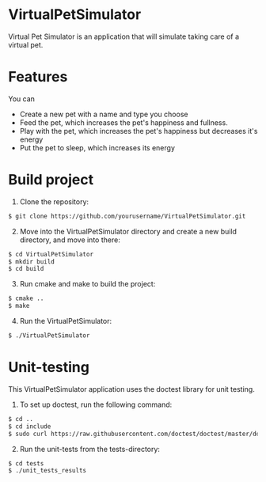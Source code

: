 # VirtualPetSimulator

Virtual Pet Simulator is an application that will simulate taking care 
of a virtual pet.

# Features

You can
* Create a new pet with a name and type you choose
* Feed the pet, which increases the pet's happiness and fullness.
* Play with the pet, which increases the pet's happiness but decreases it's energy
* Put the pet to sleep, which increases its energy

# Build project

1. Clone the repository:
```bash
$ git clone https://github.com/yourusername/VirtualPetSimulator.git
```

2. Move into the VirtualPetSimulator directory and create a new build 
   directory, and move into there:
```bash
$ cd VirtualPetSimulator
$ mkdir build
$ cd build
```

3. Run cmake and make to build the project:
```bash
$ cmake ..
$ make
```

4. Run the VirtualPetSimulator:
```bash
$ ./VirtualPetSimulator

```

# Unit-testing

This VirtualPetSimulator application uses the doctest library for unit testing.

1. To set up doctest, run the following command:
```bash
$ cd ..
$ cd include
$ sudo curl https://raw.githubusercontent.com/doctest/doctest/master/doctest/doctest.h -o doctest.h

```

2. Run the unit-tests from the tests-directory:
```bash
$ cd tests
$ ./unit_tests_results

```



